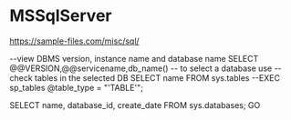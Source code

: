 # MSSqlServer


https://sample-files.com/misc/sql/


--view DBMS version, instance name  and database name
SELECT @@VERSION,@@servicename,db_name()
-- to select a database
use <DBName>
-- check tables in the selected DB
SELECT name FROM sys.tables
--EXEC sp_tables @table_type = "'TABLE'";

SELECT name, database_id, create_date
FROM sys.databases;
GO
